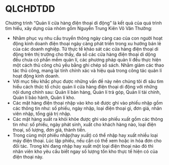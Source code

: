 # QLCHDTDD
Chương trình “Quản lí cửa hàng điện thoại di động” là kết quả của quá trình tìm hiểu, xây dựng của nhóm gồm Nguyễn Trung Kiên 
Võ Văn Thưởng:
-	Nhằm phục vụ nhu cầu truyền thông ngày càng cao của con người hoạt động kinh doanh điện thoại ngày càng phát triển trong xu hướng bán lẻ
của các doanh nghiệp. Từ thực tế khảo sát các cửa hàng điện thoại di động trên thị trường cho thấy, đa số các cửa hàng điện thoại di dộng 
đều chưa có phần mềm quản lí, các phương pháp quản lí đều thực hiện  một cách thủ công chủ yếu bằng ghi chép sổ sách. Nhằm giảm các thao 
tác thủ công, mang lại tính chính xác và hiệu quả trong công tác quản lí hoạt động kinh doanh.
-	Với mục tiêu khắc phục được những vấn đề này nên chúng tôi đi sâu tìm hiểu cách thức tổ chức quản lí cửa hàng điện thoại di động với 
những nội dung chính sau: Quản lí bán hàng, Quản lí trả góp, Quản lí tài chính, Quản lí bảo hành, Quản lí kho.
-	Các mặt hàng điện thoại nhập vào kho sẽ được ghi vào phiếu nhập gồm các thông tin như: số phiếu, ngày nhập, loại điện thoại gì, đơn giá,
nhân viên nhập, tổng giá trị nhập.
-	Các mặt hàng xuất ra khỏi khõe được ghi vào phiếu xuất gồm các thông tin như: số phiếu, ngày phát sinh, xuất cho khách hàng nào, loại 
điện thoại, số lượng, đơn giá, thành tiền.
-	Trong cùng một phiếu nhập(hay xuất) có thể nhập hay xuất nhiều loại máy điện thoại. Lúc lập phiếu, nếu cần có thể xem hoặc in hóa đơn 
cho đối tác. Trong khi đang nhập hay xuất một loại điện thoại nào đó thì nhân viên kho yêu cầu biết ngay số lượng tồn kho thực tế hiện có 
của điện thoại này.
